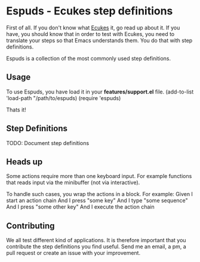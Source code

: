 # Espuds - Ecukes step definitions

First of all. If you don't know what
[Ecukes](http://github.com/rejeep/ecukes) it, go read up about it. If
you have, you should know that in order to test with Ecukes, you need
to translate your steps so that Emacs understands them. You do that
with step definitions.

Espuds is a collection of the most commonly used step definitions.


## Usage
To use Espuds, you have load it in your **features/support.el** file.
    (add-to-list 'load-path "/path/to/espuds)
    (require 'espuds)
    
Thats it!


## Step Definitions
TODO: Document step definitions


## Heads up
Some actions require more than one keyboard input. For example
functions that reads input via the minibuffer (not via interactive).

To handle such cases, you wrap the actions in a block. For example:
    Given I start an action chain
    And I press "some key"
    And I type "some sequence"
    And I press "some other key"
    And I execute the action chain


## Contributing
We all test different kind of applications. It is therefore important
that you contribute the step definitions you find useful. Send me an
email, a pm, a pull request or create an issue with your improvement.
